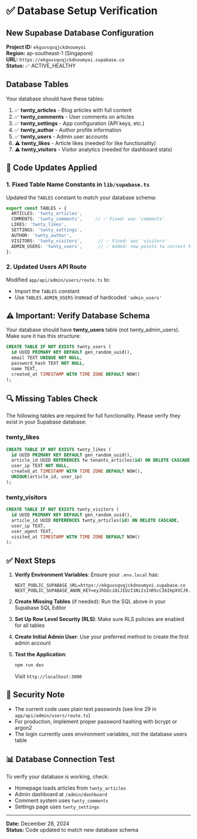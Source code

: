 # ✅ Database Setup Verification

## New Supabase Database Configuration

**Project ID:** `ekguvsqvqjckdnoumyoi`  
**Region:** ap-southeast-1 (Singapore)  
**URL:** `https://ekguvsqvqjckdnoumyoi.supabase.co`  
**Status:** ✅ ACTIVE_HEALTHY

## Database Tables

Your database should have these tables:

1. ✅ **twnty_articles** - Blog articles with full content
2. ✅ **twnty_comments** - User comments on articles  
3. ✅ **twnty_settings** - App configuration (API keys, etc.)
4. ✅ **twnty_author** - Author profile information
5. ✅ **twnty_users** - Admin user accounts
6. ⚠️ **twnty_likes** - Article likes (needed for like functionality)
7. ⚠️ **twnty_visitors** - Visitor analytics (needed for dashboard stats)

## 🔧 Code Updates Applied

### 1. Fixed Table Name Constants in `lib/supabase.ts`

Updated the `TABLES` constant to match your database schema:

```typescript
export const TABLES = {
  ARTICLES: 'twnty_articles',
  COMMENTS: 'twnty_comments',     // ✅ Fixed: was 'comments'
  LIKES: 'twnty_likes',
  SETTINGS: 'twnty_settings',
  AUTHOR: 'twnty_author',
  VISITORS: 'twnty_visitors',      // ✅ Fixed: was 'visitors'
  ADMIN_USERS: 'twnty_users',      // ✅ Added: now points to correct table
};
```

### 2. Updated Users API Route

Modified `app/api/admin/users/route.ts` to:
- Import the `TABLES` constant
- Use `TABLES.ADMIN_USERS` instead of hardcoded `'admin_users'`

## ⚠️ Important: Verify Database Schema

Your database should have **twnty_users** table (not twnty_admin_users). Make sure it has this structure:

```sql
CREATE TABLE IF NOT EXISTS twnty_users (
  id UUID PRIMARY KEY DEFAULT gen_random_uuid(),
  email TEXT UNIQUE NOT NULL,
  password_hash TEXT NOT NULL,
  name TEXT,
  created_at TIMESTAMP WITH TIME ZONE DEFAULT NOW()
);
```

## 🔍 Missing Tables Check

The following tables are required for full functionality. Please verify they exist in your Supabase database:

### twnty_likes
```sql
CREATE TABLE IF NOT EXISTS twnty_likes (
  id UUID PRIMARY KEY DEFAULT gen_random_uuid(),
  article_id UUID REFERENCES tw tenants_articles(id) ON DELETE CASCADE,
  user_ip TEXT NOT NULL,
  created_at TIMESTAMP WITH TIME ZONE DEFAULT NOW(),
  UNIQUE(article_id, user_ip)
);
```

### twnty_visitors
```sql
CREATE TABLE IF NOT EXISTS twnty_visitors (
  id UUID PRIMARY KEY DEFAULT gen_random_uuid(),
  article_id UUID REFERENCES twnty_articles(id) ON DELETE CASCADE,
  user_ip TEXT,
  user_agent TEXT,
  visited_at TIMESTAMP WITH TIME ZONE DEFAULT NOW()
);
```

## ✅ Next Steps

1. **Verify Environment Variables**: Ensure your `.env.local` has:
   ```env
   NEXT_PUBLIC_SUPABASE_URL=https://ekguvsqvqjckdnoumyoi.supabase.co
   NEXT_PUBLIC_SUPABASE_ANON_KEY=eyJhbGciOiJIUzI1NiIsInR5cCI6IkpXVCJ9...
   ```

2. **Create Missing Tables** (if needed): Run the SQL above in your Supabase SQL Editor

3. **Set Up Row Level Security (RLS)**: Make sure RLS policies are enabled for all tables

4. **Create Initial Admin User**: Use your preferred method to create the first admin account

5. **Test the Application**: 
   ```bash
   npm run dev
   ```
   Visit `http://localhost:3000`

## 🔐 Security Note

- The current code uses plain text passwords (see line 29 in `app/api/admin/users/route.ts`)
- For production, implement proper password hashing with bcrypt or argon2
- The login currently uses environment variables, not the database users table

## 📊 Database Connection Test

To verify your database is working, check:
- Homepage loads articles from `twnty_articles`
- Admin dashboard at `/admin/dashboard`
- Comment system uses `twnty_comments`
- Settings page uses `twnty_settings`

---

**Date:** December 28, 2024  
**Status:** Code updated to match new database schema

